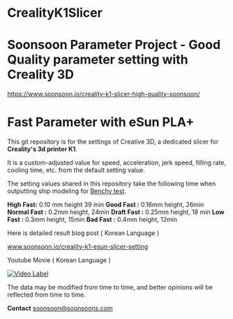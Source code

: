 # CrealityK1Slicer

# Soonsoon Parameter Project - Good Quality parameter setting with Creality 3D

https://www.soonsoon.io/creality-k1-slicer-high-quality-soonsoon/


# Fast Parameter with eSun PLA+

This git repository is for the settings of Creative 3D, a dedicated slicer for **Creality's 3d printer K1**.

It is a custom-adjusted value for speed, acceleration, jerk speed, filling rate, cooling time, etc. from the default setting value.

The setting values shared in this repository take the following time when outputting ship modeling for [Benchy test](https://www.3dbenchy.com/).

**High Fast:** 0.10 mm height 39 min
**Good Fast :** 0.16mm height, 26min
**Normal Fast :** 0.2mm height, 24min
**Draft Fast :** 0.25mm height, 18 min
**Low Fast :**  0.3mm height, 15min
**Bad Fast :** 0.4mm height, 12min



Here is detailed result blog post ( Korean Language )

www.soonsoon.io/creality-k1-esun-slicer-setting

Youtube Movie ( Korean Language )

[![Video Label](http://img.youtube.com/vi/KGSxstUmpjE/0.jpg)](https://youtu.be/KGSxstUmpjE)



The data may be modified from time to time, and better opinions will be reflected from time to time.

**Contact**
soonsoon@soonsoons.com
